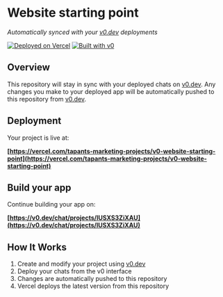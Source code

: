 # Website starting point

*Automatically synced with your [v0.dev](https://v0.dev) deployments*

[![Deployed on Vercel](https://img.shields.io/badge/Deployed%20on-Vercel-black?style=for-the-badge&logo=vercel)](https://vercel.com/tapants-marketing-projects/v0-website-starting-point)
[![Built with v0](https://img.shields.io/badge/Built%20with-v0.dev-black?style=for-the-badge)](https://v0.dev/chat/projects/lUSXS3ZiXAU)

## Overview

This repository will stay in sync with your deployed chats on [v0.dev](https://v0.dev).
Any changes you make to your deployed app will be automatically pushed to this repository from [v0.dev](https://v0.dev).

## Deployment

Your project is live at:

**[https://vercel.com/tapants-marketing-projects/v0-website-starting-point](https://vercel.com/tapants-marketing-projects/v0-website-starting-point)**

## Build your app

Continue building your app on:

**[https://v0.dev/chat/projects/lUSXS3ZiXAU](https://v0.dev/chat/projects/lUSXS3ZiXAU)**

## How It Works

1. Create and modify your project using [v0.dev](https://v0.dev)
2. Deploy your chats from the v0 interface
3. Changes are automatically pushed to this repository
4. Vercel deploys the latest version from this repository